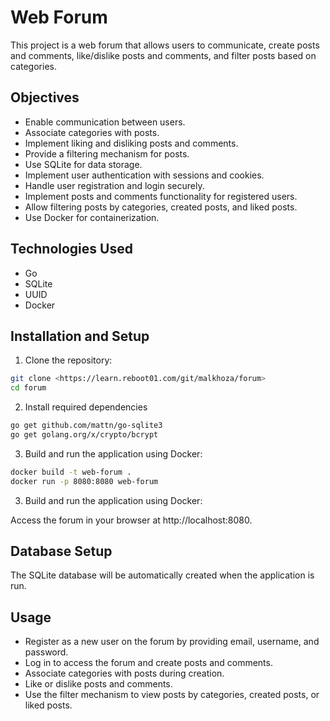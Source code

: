 # Web Forum

This project is a web forum that allows users to communicate, create posts and comments, like/dislike posts and comments, and filter posts based on categories.

## Objectives

- Enable communication between users.
- Associate categories with posts.
- Implement liking and disliking posts and comments.
- Provide a filtering mechanism for posts.
- Use SQLite for data storage.
- Implement user authentication with sessions and cookies.
- Handle user registration and login securely.
- Implement posts and comments functionality for registered users.
- Allow filtering posts by categories, created posts, and liked posts.
- Use Docker for containerization.

## Technologies Used

- Go
- SQLite
- UUID
- Docker

## Installation and Setup

1. Clone the repository:

```bash
git clone <https://learn.reboot01.com/git/malkhoza/forum>
cd forum
```

2. Install required dependencies

```bash
go get github.com/mattn/go-sqlite3
go get golang.org/x/crypto/bcrypt
```

3. Build and run the application using Docker:

```bash
docker build -t web-forum .
docker run -p 8080:8080 web-forum
```
3. Build and run the application using Docker:

Access the forum in your browser at http://localhost:8080.


## Database Setup
The SQLite database will be automatically created when the application is run.

## Usage
* Register as a new user on the forum by providing email, username, and password.
* Log in to access the forum and create posts and comments.
* Associate categories with posts during creation.
* Like or dislike posts and comments.
* Use the filter mechanism to view posts by categories, created posts, or liked posts.
